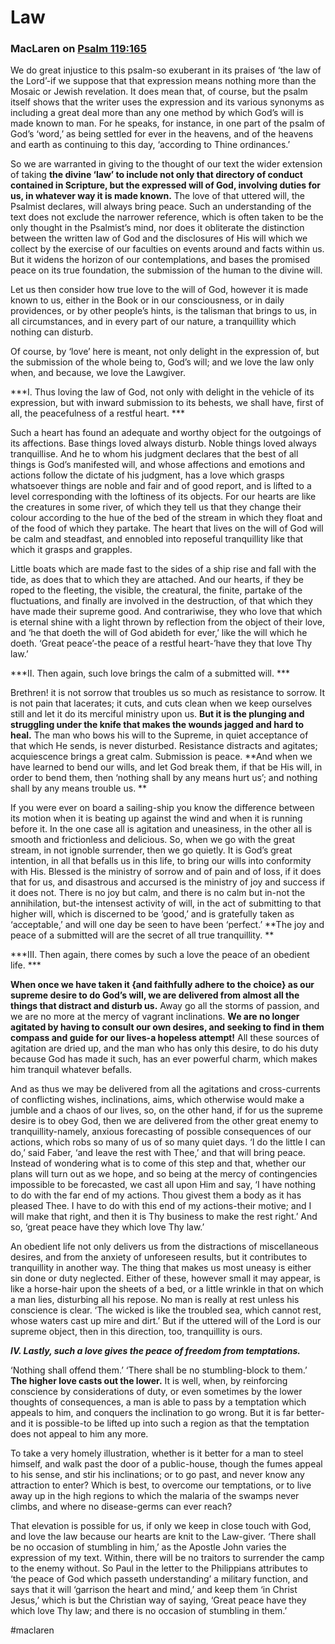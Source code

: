 # Law

### MacLaren on [Psalm 119:165](Psalm119.md#v.165)

We do great injustice to this psalm-so exuberant in its praises of ‘the law of the Lord’-if we suppose that that expression means nothing more than the Mosaic or Jewish revelation. It does mean that, of course, but the psalm itself shows that the writer uses the expression and its various synonyms as including a great deal more than any one method by which God’s will is made known to man. For he speaks, for instance, in one part of the psalm of God’s ‘word,’ as being settled for ever in the heavens, and of the heavens and earth as continuing to this day, ‘according to Thine ordinances.’  
  
So we are warranted in giving to the thought of our text the wider extension of taking **the divine ‘law’ to include not only that directory of conduct contained in Scripture, but the expressed will of God, involving duties for us, in whatever way it is made known.** The love of that uttered will, the Psalmist declares, will always bring peace. Such an understanding of the text does not exclude the narrower reference, which is often taken to be the only thought in the Psalmist’s mind, nor does it obliterate the distinction between the written law of God and the disclosures of His will which we collect by the exercise of our faculties on events around and facts within us. But it widens the horizon of our contemplations, and bases the promised peace on its true foundation, the submission of the human to the divine will.  
  
Let us then consider how true love to the will of God, however it is made known to us, either in the Book or in our consciousness, or in daily providences, or by other people’s hints, is the talisman that brings to us, in all circumstances, and in every part of our nature, a tranquillity which nothing can disturb.  
  
Of course, by ‘love’ here is meant, not only delight in the expression of, but the submission of the whole being to, God’s will; and we love the law only when, and because, we love the Lawgiver.  
  
***I. Thus loving the law of God, not only with delight in the vehicle of its expression, but with inward submission to its behests, we shall have, first of all, the peacefulness of a restful heart.  ***
  
Such a heart has found an adequate and worthy object for the outgoings of its affections. Base things loved always disturb. Noble things loved always tranquillise. And he to whom his judgment declares that the best of all things is God’s manifested will, and whose affections and emotions and actions follow the dictate of his judgment, has a love which grasps whatsoever things are noble and fair and of good report, and is lifted to a level corresponding with the loftiness of its objects. For our hearts are like the creatures in some river, of which they tell us that they change their colour according to the hue of the bed of the stream in which they float and of the food of which they partake. The heart that lives on the will of God will be calm and steadfast, and ennobled into reposeful tranquillity like that which it grasps and grapples.  
  
Little boats which are made fast to the sides of a ship rise and fall with the tide, as does that to which they are attached. And our hearts, if they be roped to the fleeting, the visible, the creatural, the finite, partake of the fluctuations, and finally are involved in the destruction, of that which they have made their supreme good. And contrariwise, they who love that which is eternal shine with a light thrown by reflection from the object of their love, and ‘he that doeth the will of God abideth for ever,’ like the will which he doeth. ‘Great peace’-the peace of a restful heart-’have they that love Thy law.’  
  
***II. Then again, such love brings the calm of a submitted will. ***

Brethren! it is not sorrow that troubles us so much as resistance to sorrow. It is not pain that lacerates; it cuts, and cuts clean when we keep ourselves still and let it do its merciful ministry upon us. **But it is the plunging and struggling under the knife that makes the wounds jagged and hard to heal.** The man who bows his will to the Supreme, in quiet acceptance of that which He sends, is never disturbed. Resistance distracts and agitates; acquiescence brings a great calm. Submission is peace. **And when we have learned to bend our wills, and let God break them, if that be His will, in order to bend them, then ‘nothing shall by any means hurt us’; and nothing shall by any means trouble us.  **
  
If you were ever on board a sailing-ship you know the difference between its motion when it is beating up against the wind and when it is running before it. In the one case all is agitation and uneasiness, in the other all is smooth and frictionless and delicious. So, when we go with the great stream, in not ignoble surrender, then we go quietly. It is God’s great intention, in all that befalls us in this life, to bring our wills into conformity with His. Blessed is the ministry of sorrow and of pain and of loss, if it does that for us, and disastrous and accursed is the ministry of joy and success if it does not. There is no joy but calm, and there is no calm but in-not the annihilation, but-the intensest activity of will, in the act of submitting to that higher will, which is discerned to be ‘good,’ and is gratefully taken as ‘acceptable,’ and will one day be seen to have been ‘perfect.’ **The joy and peace of a submitted will are the secret of all true tranquillity.  **
  
***III. Then again, there comes by such a love the peace of an obedient life. ***
  
**When once we have taken it {and faithfully adhere to the choice} as our supreme desire to do God’s will, we are delivered from almost all the things that distract and disturb us.** Away go all the storms of passion, and we are no more at the mercy of vagrant inclinations. **We are no longer agitated by having to consult our own desires, and seeking to find in them compass and guide for our lives-a hopeless attempt!** All these sources of agitation are dried up, and the man who has only this desire, to do his duty because God has made it such, has an ever powerful charm, which makes him tranquil whatever befalls.  
  
And as thus we may be delivered from all the agitations and cross-currents of conflicting wishes, inclinations, aims, which otherwise would make a jumble and a chaos of our lives, so, on the other hand, if for us the supreme desire is to obey God, then we are delivered from the other great enemy to tranquillity-namely, anxious forecasting of possible consequences of our actions, which robs so many of us of so many quiet days. ‘I do the little I can do,’ said Faber, ‘and leave the rest with Thee,’ and that will bring peace. Instead of wondering what is to come of this step and that, whether our plans will turn out as we hope, and so being at the mercy of contingencies impossible to be forecasted, we cast all upon Him and say, ‘I have nothing to do with the far end of my actions. Thou givest them a body as it has pleased Thee. I have to do with this end of my actions-their motive; and I will make that right, and then it is Thy business to make the rest right.’ And so, ‘great peace have they which love Thy law.’  
  
An obedient life not only delivers us from the distractions of miscellaneous desires, and from the anxiety of unforeseen results, but it contributes to tranquillity in another way. The thing that makes us most uneasy is either sin done or duty neglected. Either of these, however small it may appear, is like a horse-hair upon the sheets of a bed, or a little wrinkle in that on which a man lies, disturbing all his repose. No man is really at rest unless his conscience is clear. ‘The wicked is like the troubled sea, which cannot rest, whose waters cast up mire and dirt.’ But if the uttered will of the Lord is our supreme object, then in this direction, too, tranquillity is ours.  
  
***IV. Lastly, such a love gives the peace of freedom from temptations.*** 
  
‘Nothing shall offend them.’ ‘There shall be no stumbling-block to them.’ **The higher love casts out the lower.** It is well, when, by reinforcing conscience by considerations of duty, or even sometimes by the lower thoughts of consequences, a man is able to pass by a temptation which appeals to him, and conquers the inclination to go wrong. But it is far better-and it is possible-to be lifted up into such a region as that the temptation does not appeal to him any more.  
  
To take a very homely illustration, whether is it better for a man to steel himself, and walk past the door of a public-house, though the fumes appeal to his sense, and stir his inclinations; or to go past, and never know any attraction to enter? Which is best, to overcome our temptations, or to live away up in the high regions to which the malaria of the swamps never climbs, and where no disease-germs can ever reach?  
  
That elevation is possible for us, if only we keep in close touch with God, and love the law because our hearts are knit to the Law-giver. ‘There shall be no occasion of stumbling in him,’ as the Apostle John varies the expression of my text. Within, there will be no traitors to surrender the camp to the enemy without. So Paul in the letter to the Philippians attributes to ‘the peace of God which passeth understanding’ a military function, and says that it will ‘garrison the heart and mind,’ and keep them ‘in Christ Jesus,’ which is but the Christian way of saying, ‘Great peace have they which love Thy law; and there is no occasion of stumbling in them.’

#maclaren








